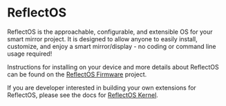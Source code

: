 # ReflectOS

ReflectOS is the approachable, configurable, and extensible OS for your smart mirror project.  It is designed to allow anyone to easily install, customize, and enjoy a smart mirror/display - no coding or command line usage required!  

Instructions for installing on your device and more details about ReflectOS can be found on the [ReflectOS Firmware](https://github.com/Reflect-OS/firmware) project.

If you are developer interested in building your own extensions for ReflectOS, please see the docs for [ReflectOS Kernel](https://hexdocs.pm/reflect_os_kernel/).
